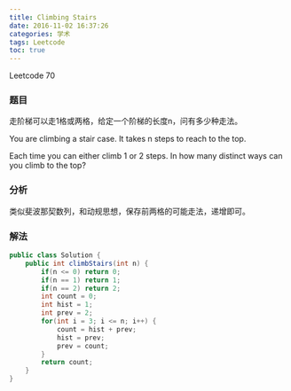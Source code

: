 ```yaml
---
title: Climbing Stairs
date: 2016-11-02 16:37:26
categories: 学术
tags: Leetcode
toc: true
---
```


Leetcode 70

### 题目

走阶梯可以走1格或两格，给定一个阶梯的长度n，问有多少种走法。

You are climbing a stair case. It takes n steps to reach to the top.

Each time you can either climb 1 or 2 steps. In how many distinct ways can you climb to the top?

### 分析

类似斐波那契数列，和动规思想，保存前两格的可能走法，递增即可。

### 解法

```java
public class Solution {
    public int climbStairs(int n) {
        if(n <= 0) return 0;
        if(n == 1) return 1;
        if(n == 2) return 2;
        int count = 0;
        int hist = 1;
        int prev = 2;
        for(int i = 3; i <= n; i++) {
            count = hist + prev;
            hist = prev;
            prev = count;
        }
        return count;
    }
}
```